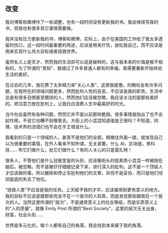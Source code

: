 ## 改变

我对博客和微博作了一些调整，也有一段时间没有更新我的书。我会继续写我的书，但我也有很多其它事情需要做。

我并没有压力更新我的书，博客和微博。实际上，由于在美国的工作给了我太多遗留的伤口，这一段时间最重要的用途，应该是用来疗伤，放松我自己，而不应该是用来实现什么伟大目标或者拯救世界。

虽然名义上是天才，然而我的生活却可以说是破碎的，这与我本来的价值是极不相称的。为了所谓的“真知”，我错过了许多普通人都有的幸福，我需要重新开始体验生活的美好。

在过去的几年，我花费了太多精力来“关心人类”，这使我疲惫。的确社会有许多问题，在我所在的领域问题更多，然而批判人性的丑恶，不应该是我的职责。生活中总是有很多丑陋甚至猥琐的人，然而他们应该被忽略，我应该关注的是那些美好的。把注意力放在批判上，让我白白浪费人生中最美好的时光。

当今社会虽然有各种问题，然而它并不是以前那样脆弱。很多事情我指出了也不会起作用，不说它也糟不到哪里去。大街上的小混混知道谁是王垠吗？不知道。同理，技术界的流氓们也不会在乎王垠说什么。

我看到的只是一个领域的人，甚至不是他们的全部。稍微往外面一跳，就发现自己以为很重要的事情，在外人看来不知所谓，无关紧要。什么 AI，区块链，黑科技…… 吹它们做什么，批它们做什么？有的人关心的只是莫扎特！

很多人，不管他们是什么冠冕堂皇的头衔，应该像街头的低素质小混混一样被抛在脑后，被忽略，而不是被仔仔细细记录下来，进行深入的批判。这不是一个顶级人才应该做的事。所以撤除和停止写批判他们的文章，非但不是妥协，而只是他们彻彻底底的失去了地位。

“拯救人类”不应该是我的任务。上天赋予我的才华，应该被用到更有意义的地方。我的目标不应该是跟那些完全不在一个层次的人较真，而是发现那些跟我在一个层次的人。当然这里所谓的“层次”，不是通常意义上的社会等级，而是实质意义上的“人的质量”。就像 Emily Post 所谓的“Best Society”，这里的层次无关出身，财富，社会头衔……

世界是多元化的，每个人都有自己的角落，我会找到本来属于我的角落。

